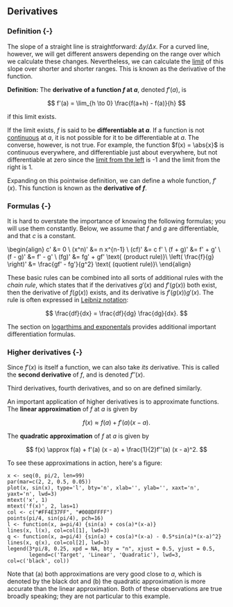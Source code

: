 ## Derivatives

### Definition {-}

The slope of a straight line is straightforward: $\Delta y / \Delta x$. For a curved line, however, we will get different answers depending on the range over which we calculate these changes. Nevertheless, we can calculate the [limit](limits-and-continuity.html) of this slope over shorter and shorter ranges. This is known as the derivative of the function.

**Definition:** The **derivative of a function $f$ at $a$**, denoted $f'(a)$, is

$$ f'(a) = \lim_{h \to 0} \frac{f(a+h) - f(a)}{h} $$

if this limit exists.

If the limit exists, $f$ is said to be **differentiable at $a$**. If a function is not [continuous](limits-and-continuity.html#continuity) at $a$, it is not possible for it to be differentiable at $a$. The converse, however, is not true. For example, the function $f(x) = \abs{x}$ is continuous everywhere, and differentiable just about everywhere, but not differentiable at zero since the [limit from the left](limits-and-continuity.html) is -1 and the limit from the right is 1.

Expanding on this pointwise definition, we can define a whole function, $f'(x)$. This function is known as the **derivative of $f$**.

### Formulas {-}

It is hard to overstate the importance of knowing the following formulas; you will use them constantly. Below, we assume that $f$ and $g$ are differentiable, and that $c$ is a constant.

\begin{align}
c' &= 0 \\
(x^n)' &= n x^{n-1} \\
(cf)' &= c f' \\
(f + g)' &= f' + g' \\
(f - g)' &= f' - g' \\
(fg)' &= fg' + gf' \text{ (product rule)}\\
\left( \frac{f}{g} \right)' &= \frac{gf' - fg'}{g^2}  \text{ (quotient rule)}\\
\end{align}

These basic rules can be combined into all sorts of additional rules with the *chain rule*, which states that if the derivatives $g'(x)$ and $f'(g(x))$ both exist, then the derivative of $f(g(x))$ exists, and its derivative is $f'(g(x))g'(x)$. The rule is often expressed in [Leibniz notation](https://en.wikipedia.org/wiki/Leibniz%27s_notation):

$$ \frac{df}{dx} = \frac{df}{dg} \frac{dg}{dx}. $$

The section on [logarthims and exponentals](log-and-exp.html) provides additional important differentiation formulas.

### Higher derivatives {-}

Since $f'(x)$ is itself a function, we can also take *its* derivative. This is called the **second derivative** of $f$, and is denoted $f''(x)$.

Third derivatives, fourth derivatives, and so on are defined similarly. 

An important application of higher derivatives is to approximate functions. The **linear approximation** of $f$ at $a$ is given by

$$ f(x) \approx f(a) + f'(a) (x - a). $$

The **quadratic approximation** of $f$ at $a$ is given by

$$ f(x) \approx f(a) + f'(a) (x - a) + \frac{1}{2}f''(a) (x - a)^2. $$

To see these approximations in action, here's a figure:

```{r, echo=FALSE, fig.align = "center"}
x <- seq(0, pi/2, len=99)
par(mar=c(2, 2, 0.5, 0.05))
plot(x, sin(x), type='l', bty='n', xlab='', ylab='', xaxt='n', yaxt='n', lwd=3)
mtext('x', 1)
mtext('f(x)', 2, las=1)
col <- c("#FF4E37FF", "#008DFFFF")
points(pi/4, sin(pi/4), pch=16)
l <- function(x, a=pi/4) {sin(a) + cos(a)*(x-a)}
lines(x, l(x), col=col[1], lwd=3)
q <- function(x, a=pi/4) {sin(a) + cos(a)*(x-a) - 0.5*sin(a)*(x-a)^2}
lines(x, q(x), col=col[2], lwd=3)
legend(3*pi/8, 0.25, xpd = NA, bty = "n", xjust = 0.5, yjust = 0.5,
       legend=c('Target', 'Linear', 'Quadratic'), lwd=3, col=c('black', col))
```

Note that (a) both approximations are very good close to $a$, which is denoted by the black dot and (b) the quadratic approximation is more accurate than the linear approximation. Both of these observations are true broadly speaking; they are not particular to this example.
